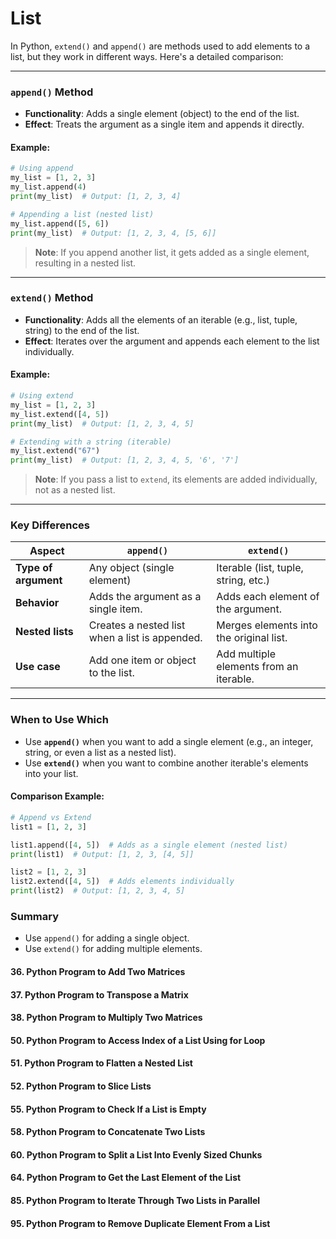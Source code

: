 # List
In Python, `extend()` and `append()` are methods used to add elements to a list, but they work in different ways. Here's a detailed comparison:

---

### **`append()` Method**

- **Functionality**: Adds a single element (object) to the end of the list.  
- **Effect**: Treats the argument as a single item and appends it directly.  

#### **Example**:
```python
# Using append
my_list = [1, 2, 3]
my_list.append(4)
print(my_list)  # Output: [1, 2, 3, 4]

# Appending a list (nested list)
my_list.append([5, 6])
print(my_list)  # Output: [1, 2, 3, 4, [5, 6]]
```

> **Note**: If you append another list, it gets added as a single element, resulting in a nested list.

---

### **`extend()` Method**

- **Functionality**: Adds all the elements of an iterable (e.g., list, tuple, string) to the end of the list.  
- **Effect**: Iterates over the argument and appends each element to the list individually.  

#### **Example**:
```python
# Using extend
my_list = [1, 2, 3]
my_list.extend([4, 5])
print(my_list)  # Output: [1, 2, 3, 4, 5]

# Extending with a string (iterable)
my_list.extend("67")
print(my_list)  # Output: [1, 2, 3, 4, 5, '6', '7']
```

> **Note**: If you pass a list to `extend`, its elements are added individually, not as a nested list.

---

### **Key Differences**

| **Aspect**             | **`append()`**                              | **`extend()`**                              |
|-------------------------|---------------------------------------------|---------------------------------------------|
| **Type of argument**    | Any object (single element)                | Iterable (list, tuple, string, etc.)        |
| **Behavior**            | Adds the argument as a single item.        | Adds each element of the argument.          |
| **Nested lists**        | Creates a nested list when a list is appended. | Merges elements into the original list.    |
| **Use case**            | Add one item or object to the list.        | Add multiple elements from an iterable.     |

---

### **When to Use Which**

- Use **`append()`** when you want to add a single element (e.g., an integer, string, or even a list as a nested list).
- Use **`extend()`** when you want to combine another iterable's elements into your list.

#### **Comparison Example**:
```python
# Append vs Extend
list1 = [1, 2, 3]

list1.append([4, 5])  # Adds as a single element (nested list)
print(list1)  # Output: [1, 2, 3, [4, 5]]

list2 = [1, 2, 3]
list2.extend([4, 5])  # Adds elements individually
print(list2)  # Output: [1, 2, 3, 4, 5]
```

### **Summary**
- Use `append()` for adding a single object.  
- Use `extend()` for adding multiple elements.
#### 36. Python Program to Add Two Matrices
#### 37. Python Program to Transpose a Matrix
#### 38. Python Program to Multiply Two Matrices
#### 50. Python Program to Access Index of a List Using for Loop

#### 51. Python Program to Flatten a Nested List
#### 52. Python Program to Slice Lists
#### 55. Python Program to Check If a List is Empty
#### 58. Python Program to Concatenate Two Lists
#### 60. Python Program to Split a List Into Evenly Sized Chunks
#### 64. Python Program to Get the Last Element of the List
#### 85. Python Program to Iterate Through Two Lists in Parallel
#### 95. Python Program to Remove Duplicate Element From a List
